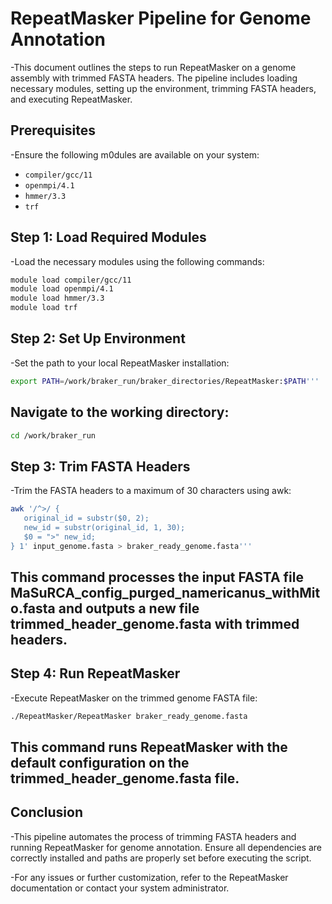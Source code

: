 # RepeatMasker Pipeline for Genome Annotation

-This document outlines the steps to run RepeatMasker on a genome assembly with trimmed FASTA headers. The pipeline includes loading necessary modules, setting up the environment, trimming FASTA headers, and executing RepeatMasker.

## Prerequisites

-Ensure the following m0dules are available on your system:

- `compiler/gcc/11`
- `openmpi/4.1`
- `hmmer/3.3`
- `trf`

## Step 1: Load Required Modules

-Load the necessary modules using the following commands:

```bash
module load compiler/gcc/11
module load openmpi/4.1
module load hmmer/3.3
module load trf
```

## Step 2: Set Up Environment
-Set the path to your local RepeatMasker installation:

```bash
export PATH=/work/braker_run/braker_directories/RepeatMasker:$PATH'''
```

## Navigate to the working directory:

```bash
cd /work/braker_run
```

## Step 3: Trim FASTA Headers
-Trim the FASTA headers to a maximum of 30 characters using awk:

```bash
awk '/^>/ {
   original_id = substr($0, 2);
   new_id = substr(original_id, 1, 30);
   $0 = ">" new_id;
} 1' input_genome.fasta > braker_ready_genome.fasta'''
```

## This command processes the input FASTA file MaSuRCA_config_purged_namericanus_withMito.fasta and outputs a new file trimmed_header_genome.fasta with trimmed headers.

## Step 4: Run RepeatMasker
-Execute RepeatMasker on the trimmed genome FASTA file:

```bash
./RepeatMasker/RepeatMasker braker_ready_genome.fasta
```

## This command runs RepeatMasker with the default configuration on the trimmed_header_genome.fasta file.

## Conclusion
-This pipeline automates the process of trimming FASTA headers and running RepeatMasker for genome annotation. Ensure all dependencies are correctly installed and paths are properly set before executing the script.

-For any issues or further customization, refer to the RepeatMasker documentation or contact your system administrator.
